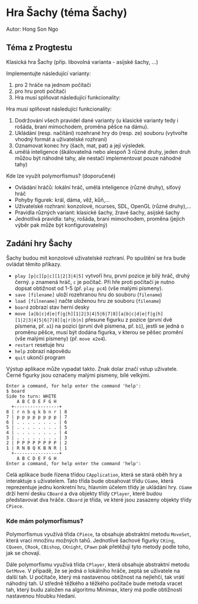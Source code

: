 # Hra Šachy (téma Šachy)
Autor: Hong Son Ngo


## Téma z Progtestu

Klasická hra Šachy (příp. libovolná varianta - asijské šachy, ...)

Implementujte následující varianty:

1. pro 2 hráče na jednom počítači
2. pro hru proti počítači
3. Hra musí splňovat následující funkcionality:

Hra musí splňovat následující funkcionality:

1. Dodržování všech pravidel dané varianty (u klasické varianty tedy i rošáda, braní mimochodem, proměna pěšce na dámu).
2. Ukládání (resp. načítání) rozehrané hry do (resp. ze) souboru (vytvořte vhodný formát a uživatelské rozhraní)
3. Oznamovat konec hry (šach, mat, pat) a její výsledek.
4. umělá inteligence (škálovatelná nebo alespoň 3 různé druhy, jeden druh můžou být náhodné tahy, ale nestačí implementovat pouze náhodné tahy)

Kde lze využít polymorfismus? (doporučené)

- Ovládání hráčů: lokální hráč, umělá inteligence (různé druhy), síťový hráč
- Pohyby figurek: král, dáma, věž, kůň,...
- Uživatelské rozhraní: konzolové, ncurses, SDL, OpenGL (různé druhy),...
- Pravidla různých variant: klasické šachy, žravé šachy, asijské šachy
- Jednotlivá pravidla: tahy, rošáda, braní mimochodem, proměna (jejich výběr pak může být konfigurovatelný)

## Zadání hry Šachy

Šachy budou mít konzolové uživatelské rozhraní. Po spuštění se hra bude ovládat těmito příkazy.

- `play [p|c][p|c][1|2|3|4|5]` vytvoří hru, první pozice je bílý hráč, druhý černý. `p` znamená hráč, `c` je počítač. Při hře proti počítači je nutno dopsat obtižnost od 1-5 (př. `play pc4`) (vše malými písmeny).                
- `save [filename]` uloží rozehranou hru do souboru (`filename`)
- `load [filnename]` načte uloženou hru ze souboru (`filename`)
- `board` zobrazí stav herní desky
- `move [a|b|c|d|e|f|g|h][1|2|3|4|5|6|7|8][a|b|c|d|e|f|g|h][1|2|3|4|5|6|7|8][q|r|b|n]` přesune figurku z pozice (první dvě písmena, př. `a1`) na pozici (první dvě písmena, př. `b1`), jestli se jedná o proměnu pěšce, musí být dodána figurka, v kterou se pěšec promění (vše malými písmeny) (př. `move e2e4`).
- `restart` resetuje hru
- `help` zobrazí nápovědu
- `quit` ukončí program

Výstup aplikace může vypadat takto. Znak dolar značí vstup uživatele. Černé figurky jsou označeny malými pismeny, bílé velkými.
```
Enter a command, for help enter the command 'help':
$ board
Side to turn: WHITE
    A B C D E F G H
  +-----------------+
8 | r n b q k b n r | 8
7 | p p p p p p p p | 7
6 | . . . . . . . . | 6
5 | . . . . . . . . | 5
4 | . . . . . . . . | 4
3 | . . . . . . . . | 3
2 | P P P P P P P P | 2
1 | R N B Q K B N R | 1
  +-----------------+
    A B C D E F G H
Enter a command, for help enter the command 'help':
```

Celá aplikace bude řízena třídou `CApplication`, která se stará oběh hry a interaktuje s uživatelem. Tato třída bude obsahovat třídu `CGame`, která reprezentuje jednu konkretní hru, hlavním účelem třídy je ukládání hry. `CGame` drží herní desku `CBoard` a dva objekty třídy `CPlayer`, které budou představovat dva hráče. `CBoard` je třída, ve které jsou zasazeny objekty třídy `CPiece`.

### Kde mám polymorfismus?

Polymorfismus využívá třída `CPiece`, ta obsahuje abstraktní metodu `MoveSet`, která vrací množinu možných tahů. Jednotlivé šachové figurky `CKing`, `CQueen`, `CRook`, `CBishop`, `CKnight`, `CPawn` pak přetěžují tyto metody podle toho, jak se chovají.

Dále polymorfismu využívá třída `CPlayer`, která obsahuje abstraktní metodu `GetMove`. V případě, že se jedná o lokálního hráče, zeptá se uživatele na další tah. U počítače, který má nastavenou obtížnost na nejlehčí, tak vrátí náhodný tah. U středně těžkého a těžkého počítače bude metoda vracet tah, který budu založen na algoritmu Minimax, který má podle obtížnosti nastavenou hloubku hledaní.
